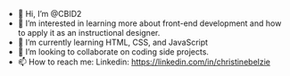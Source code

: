 - 👋 Hi, I’m @CBID2
- 👀 I’m interested in learning more about front-end development and how to apply it as an instructional designer.
- 🌱 I’m currently learning HTML, CSS, and JavaScript
- 💞️ I’m looking to collaborate on coding side projects.
- 📫 How to reach me: Linkedin: https://linkedin.com/in/christinebelzie 

<!---
CBID2/CBID2 is a ✨ special ✨ repository because its `README.md` (this file) appears on your GitHub profile.
You can click the Preview link to take a look at your changes.
--->
